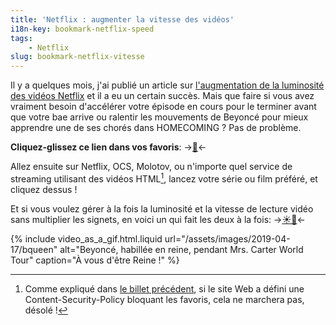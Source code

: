 ```yaml
---
title: 'Netflix : augmenter la vitesse des vidéos'
i18n-key: bookmark-netflix-speed
tags:
    - Netflix
slug: bookmark-netflix-vitesse
---
```


Il y a quelques mois, j'ai publié un article sur
[l'augmentation de la luminosité des vidéos Netflix](/2018/08/bookmark-netflix-luminosite/)
et il a eu un certain succès. Mais que faire si vous avez vraiment besoin
d'accélérer votre épisode en cours pour le terminer avant que votre bae arrive
ou ralentir les mouvements de Beyoncé pour mieux apprendre une de ses chorés
dans HOMECOMING ? Pas de problème.

<!-- more -->

**Cliquez-glissez ce lien dans vos favoris**:
-><!-- nomicrotypo --><a href="javascript:(function(){var b=Number(prompt('Video playback rate?','1'))%7C%7C1;Array.from(document.getElementsByTagName('video')).forEach(function(a){a.playbackRate=b;a.play()})})();" title="Gérer la vitesse de lecture des vidéos">🏃</a><!-- endnomicrotypo --><-

Allez ensuite sur Netflix, OCS, Molotov, ou n'importe quel service de streaming
utilisant des vidéos HTML[^1], lancez votre série ou film préféré, et cliquez
dessus !

[^1]:

    Comme expliqué dans
    [le billet précédent](/2018/08/bookmark-netflix-luminosite/), si le site Web
    a défini une Content-Security-Policy bloquant les favoris, cela ne marchera
    pas, désolé !

Et si vous voulez gérer à la fois la luminosité et la vitesse de lecture vidéo
sans multiplier les signets, en voici un qui fait les deux à la fois:
-><!-- nomicrotypo --><a href="javascript:(function(){var c=Number(prompt('Video playback rate?','1'))%7C%7C1,a=prompt('Video brightness?','100%');a=/^\d+(\.\d+)?%$/.test(a)?a:'100%';Array.from(document.getElementsByTagName('video')).forEach(function(b){b.playbackRate=c;b.play();b.setAttribute('style',b.getAttribute('style')+'filter: brightness('+a+');')})})();" title="Gérer la luminosité et la vitesse de lecture des vidéos">☀️🏃</a><!-- endnomicrotypo --><-

{% include video_as_a_gif.html.liquid
url="/assets/images/2019-04-17/bqueen"
alt="Beyoncé, habillée en reine, pendant Mrs. Carter World Tour"
caption="À vous d'être Reine !"
%}
